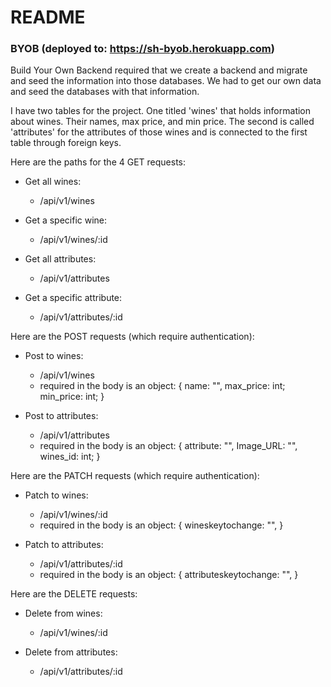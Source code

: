 # README

### BYOB (deployed to: https://sh-byob.herokuapp.com)

Build Your Own Backend required that we create a backend and migrate and seed the information into those databases. We had to get our own data and seed the databases with that information.

I have two tables for the project. One titled 'wines' that holds information about wines. Their names, max price, and min price. The second is called 'attributes' for the attributes of those wines and is connected to the first table through foreign keys.

Here are the paths for the 4 GET requests:

- Get all wines:
	- /api/v1/wines

- Get a specific wine:
	- /api/v1/wines/:id

- Get all attributes:
	- /api/v1/attributes

- Get a specific attribute:
	- /api/v1/attributes/:id

Here are the POST requests (which require authentication):

- Post to wines:
	- /api/v1/wines
	- required in the body is an object: {
	name: "",
	max_price: int;
	min_price: int;
	}

- Post to attributes:
	- /api/v1/attributes
	- required in the body is an object: {
	attribute: "",
	Image_URL: "",
	wines_id: int;
	}

Here are the PATCH requests (which require authentication):

- Patch to wines:
	- /api/v1/wines/:id
	- required in the body is an object: {
		wineskeytochange: "",
	  }

- Patch to attributes:
	- /api/v1/attributes/:id
	- required in the body is an object: {
		attributeskeytochange: "",
	  }

Here are the DELETE requests:

- Delete from wines:
	- /api/v1/wines/:id

- Delete from attributes:
	- /api/v1/attributes/:id


	
